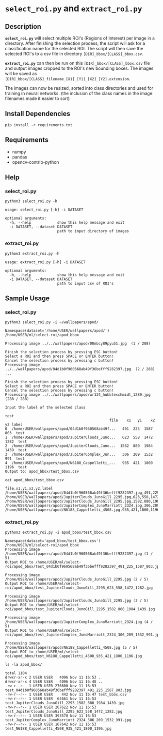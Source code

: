 # **`select_roi.py`** and **`extract_roi.py`**

## Description
**`select_roi.py`** will select multiple ROI's (Regions of Interest) per image in a directory.  After finishing the selection process, the script will ask for a classification name for the selected ROI.  The script will then save the selected ROI's to a csv file in directory `[DIR]_bbox/[CLASS]_bbox.csv`.

**`extract_roi.py`** can then be run on this `[DIR]_bbox/[CLASS]_bbox.csv` file and output images cropped to the ROI's new bounding boxes.  The images will be saved as `[DIR]_bbox/[CLASS]_filename_[X1]_[Y1]_[X2]_[Y2].extension`.

The images can now be resized, sorted into class directories and used for training in neural networks. (the inclusion of the class names in the image filenames made it easier to sort)

## Install Dependencies
```shell
pip install -r requirements.txt
```
## Requirements
- numpy
- pandas
- opencv-contrib-python

## Help
### select\_roi.py
```shell
python3 select_roi.py -h

usage: select_roi.py [-h] -i DATASET

optional arguments:
  -h, --help            show this help message and exit
  -i DATASET, --dataset DATASET
                        path to input directory of images
```

### extract\_roi.py
```shell
python3 extract_roi.py -h

usage: extract_roi.py [-h] -i DATASET

optional arguments:
  -h, --help            show this help message and exit
  -i DATASET, --dataset DATASET
                        path to input csv of ROI's
```

## Sample Usage
### select\_roi.py
```shell
python3 select_roi.py -i ~/wallpapers/apod/

Namespace(dataset='/home/USER/wallpapers/apod/')
/home/USER/ml/select-roi/apod_bbox 

Processing image ../../wallpapers/apod/00mbcy89pyu51.jpg  (1 / 288)

Finish the selection process by pressing ESC button!
Select a ROI and then press SPACE or ENTER button!
Cancel the selection process by pressing c button!
Processing image ../../wallpapers/apod/04d1b0f960568ab49f36befff9282397.jpg  (2 / 288)
...

Finish the selection process by pressing ESC button!
Select a ROI and then press SPACE or ENTER button!
Cancel the selection process by pressing c button!
Processing image ../../wallpapers/apod/wr124_hubbleschmidt_1289.jpg  (288 / 288)

Input the label of the selected class

test
                                                file    x1   y1    x2    y2 label
0  /home/USER/wallpapers/apod/04d1b0f960568ab49f...   491  225  1587   803  test
1  /home/USER/wallpapers/apod/JupiterClouds_Juno...   623  558  1472  1282  test
2  /home/USER/wallpapers/apod/JupiterClouds_Juno...  1582  880  1984  1439  test
3  /home/USER/wallpapers/apod/JupiterComplex_Jun...   306  209  1532   991  test
4  /home/USER/wallpapers/apod/N6188_Cappelletti_...   935  421  1800  1196  test
Output to: apod_bbox/test_bbox.csv
```

```shell
cat apod_bbox/test_bbox.csv 

file,x1,y1,x2,y2,label
/home/USER/wallpapers/apod/04d1b0f960568ab49f36befff9282397.jpg,491,225,1587,803,test
/home/USER/wallpapers/apod/JupiterClouds_JunoGill_2295.jpg,623,558,1472,1282,test
/home/USER/wallpapers/apod/JupiterClouds_JunoGill_2295.jpg,1582,880,1984,1439,test
/home/USER/wallpapers/apod/JupiterComplex_JunoMarriott_2324.jpg,306,209,1532,991,test
/home/USER/wallpapers/apod/N6188_Cappelletti_4508.jpg,935,421,1800,1196,test
```

### extract\_roi.py
```shell
python3 extract_roi.py -i apod_bbox/test_bbox.csv 

Namespace(dataset='apod_bbox/test_bbox.csv')
/home/USER/ml/select-roi/apod_bbox
Processing image  /home/USER/wallpapers/apod/04d1b0f960568ab49f36befff9282397.jpg (1 / 5)
Output ROI to /home/USER/ml/select-roi/apod_bbox/test_04d1b0f960568ab49f36befff9282397_491_225_1587_803.jpg

Processing image  /home/USER/wallpapers/apod/JupiterClouds_JunoGill_2295.jpg (2 / 5)
Output ROI to /home/USER/ml/select-roi/apod_bbox/test_JupiterClouds_JunoGill_2295_623_558_1472_1282.jpg

Processing image  /home/USER/wallpapers/apod/JupiterClouds_JunoGill_2295.jpg (3 / 5)
Output ROI to /home/USER/ml/select-roi/apod_bbox/test_JupiterClouds_JunoGill_2295_1582_880_1984_1439.jpg

Processing image  /home/USER/wallpapers/apod/JupiterComplex_JunoMarriott_2324.jpg (4 / 5)
Output ROI to /home/USER/ml/select-roi/apod_bbox/test_JupiterComplex_JunoMarriott_2324_306_209_1532_991.jpg

Processing image  /home/USER/wallpapers/apod/N6188_Cappelletti_4508.jpg (5 / 5)
Output ROI to /home/USER/ml/select-roi/apod_bbox/test_N6188_Cappelletti_4508_935_421_1800_1196.jpg
```

```shell
ls -la apod_bbox/

total 1104
drwxr-xr-x 2 USER USER   4096 Nov 11 16:53 .
drwxr-xr-x 4 USER USER   4096 Nov 11 16:48 ..
-rw-r--r-- 1 USER USER 276600 Nov 11 16:53 test_04d1b0f960568ab49f36befff9282397_491_225_1587_803.jpg
-rw-r--r-- 1 USER USER    442 Nov 11 16:47 test_bbox.csv
-rw-r--r-- 1 USER USER  64661 Nov 11 16:53 test_JupiterClouds_JunoGill_2295_1582_880_1984_1439.jpg
-rw-r--r-- 1 USER USER 207622 Nov 11 16:53 test_JupiterClouds_JunoGill_2295_623_558_1472_1282.jpg
-rw-r--r-- 1 USER USER 393570 Nov 11 16:53 test_JupiterComplex_JunoMarriott_2324_306_209_1532_991.jpg
-rw-r--r-- 1 USER USER 167642 Nov 11 16:53 test_N6188_Cappelletti_4508_935_421_1800_1196.jpg
```
